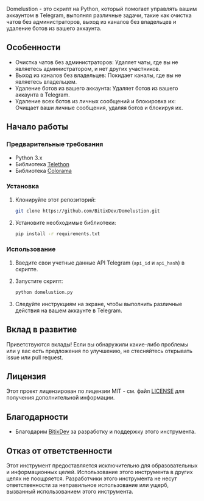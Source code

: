 Domelustion - это скрипт на Python, который помогает управлять вашим аккаунтом в Telegram, выполняя различные задачи, такие как очистка чатов без администраторов, выход из каналов без владельцев и удаление ботов из вашего аккаунта.

## Особенности

- Очистка чатов без администраторов: Удаляет чаты, где вы не являетесь администратором, и нет других участников.
- Выход из каналов без владельцев: Покидает каналы, где вы не являетесь владельцем.
- Удаление ботов из вашего аккаунта: Удаляет ботов из вашего аккаунта в Telegram.
- Удаление всех ботов из личных сообщений и блокировка их: Очищает ваши личные сообщения, удаляя ботов и блокируя их.

## Начало работы

### Предварительные требования

- Python 3.x
- Библиотека [Telethon](https://github.com/lonamiwebs/Telethon)
- Библиотека [Colorama](https://pypi.org/project/colorama/)

### Установка

1. Клонируйте этот репозиторий:

   ```bash
   git clone https://github.com/BitixDev/Domelustion.git
   ```

2. Установите необходимые библиотеки:

   ```bash
   pip install -r requirements.txt
   ```

### Использование

1. Введите свои учетные данные API Telegram (`api_id` и `api_hash`) в скрипте.
2. Запустите скрипт:

   ```bash
   python domelustion.py
   ```

3. Следуйте инструкциям на экране, чтобы выполнить различные действия на вашем аккаунте в Telegram.

## Вклад в развитие

Приветствуются вклады! Если вы обнаружили какие-либо проблемы или у вас есть предложения по улучшению, не стесняйтесь открывать issue или pull request.

## Лицензия

Этот проект лицензирован по лицензии MIT - см. файл [LICENSE](LICENSE) для получения дополнительной информации.

## Благодарности

- Благодарим [BitixDev](https://github.com/BitixDev) за разработку и поддержку этого инструмента.

## Отказ от ответственности

Этот инструмент предоставляется исключительно для образовательных и информационных целей. Использование этого инструмента в других целях не поощряется. Разработчики этого инструмента не несут ответственности за неправильное использование или ущерб, вызванный использованием этого инструмента.

